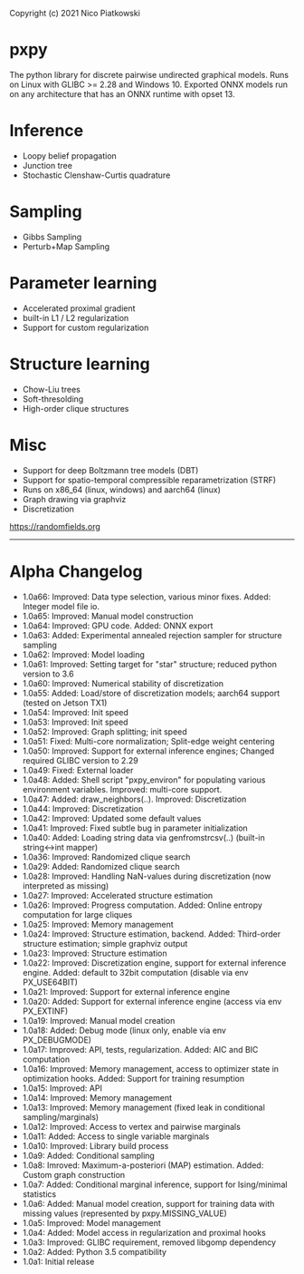 Copyright (c) 2021 Nico Piatkowski

pxpy
=====================================================================
The python library for discrete pairwise undirected graphical models.
Runs on Linux with GLIBC >= 2.28 and Windows 10. Exported ONNX models
run on any architecture that has an ONNX runtime with opset 13.

Inference
=====================================================================
* Loopy belief propagation
* Junction tree
* Stochastic Clenshaw-Curtis quadrature

Sampling
=====================================================================
* Gibbs Sampling
* Perturb+Map Sampling

Parameter learning
=====================================================================
* Accelerated proximal gradient
* built-in L1 / L2 regularization
* Support for custom regularization

Structure learning
=====================================================================
* Chow-Liu trees
* Soft-thresolding
* High-order clique structures

Misc
=====================================================================
* Support for deep Boltzmann tree models (DBT)
* Support for spatio-temporal compressible reparametrization (STRF)
* Runs on x86_64 (linux, windows) and aarch64 (linux)
* Graph drawing via graphviz
* Discretization

<https://randomfields.org>

---

Alpha Changelog
=====================================================================
* 1.0a66: Improved: Data type selection, various minor fixes. Added: Integer model file io.
* 1.0a65: Improved: Manual model construction
* 1.0a64: Improved: GPU code. Added: ONNX export
* 1.0a63: Added: Experimental annealed rejection sampler for structure sampling
* 1.0a62: Improved: Model loading
* 1.0a61: Improved: Setting target for "star" structure; reduced python version to 3.6
* 1.0a60: Improved: Numerical stability of discretization
* 1.0a55: Added: Load/store of discretization models; aarch64 support (tested on Jetson TX1)
* 1.0a54: Improved: Init speed
* 1.0a53: Improved: Init speed
* 1.0a52: Improved: Graph splitting; init speed
* 1.0a51: Fixed: Multi-core normalization; Split-edge weight centering
* 1.0a50: Improved: Support for external inference engines; Changed required GLIBC version to 2.29
* 1.0a49: Fixed: External loader
* 1.0a48: Added: Shell script "pxpy_environ" for populating various environment variables. Improved: multi-core support.
* 1.0a47: Added: draw_neighbors(..). Improved: Discretization
* 1.0a44: Improved: Discretization
* 1.0a42: Improved: Updated some default values
* 1.0a41: Improved: Fixed subtle bug in parameter initialization
* 1.0a40: Added: Loading string data via genfromstrcsv(..) (built-in string<->int mapper)
* 1.0a36: Improved: Randomized clique search
* 1.0a29: Added: Randomized clique search
* 1.0a28: Improved: Handling NaN-values during discretization (now interpreted as missing)
* 1.0a27: Improved: Accelerated structure estimation
* 1.0a26: Improved: Progress computation. Added: Online entropy computation for large cliques
* 1.0a25: Improved: Memory management
* 1.0a24: Improved: Structure estimation, backend. Added: Third-order structure estimation; simple graphviz output
* 1.0a23: Improved: Structure estimation
* 1.0a22: Improved: Discretization engine, support for external inference engine. Added: default to 32bit computation (disable via env PX_USE64BIT)
* 1.0a21: Improved: Support for external inference engine
* 1.0a20: Added: Support for external inference engine (access via env PX_EXTINF)
* 1.0a19: Improved: Manual model creation
* 1.0a18: Added: Debug mode (linux only, enable via env PX_DEBUGMODE)
* 1.0a17: Improved: API, tests, regularization. Added: AIC and BIC computation
* 1.0a16: Improved: Memory management, access to optimizer state in optimization hooks. Added: Support for training resumption
* 1.0a15: Improved: API
* 1.0a14: Improved: Memory management
* 1.0a13: Improved: Memory management (fixed leak in conditional sampling/marginals)
* 1.0a12: Improved: Access to vertex and pairwise marginals
* 1.0a11: Added: Access to single variable marginals
* 1.0a10: Improved: Library build process
* 1.0a9:  Added: Conditional sampling
* 1.0a8:  Imroved: Maximum-a-posteriori (MAP) estimation. Added: Custom graph construction
* 1.0a7:  Added: Conditional marginal inference, support for Ising/minimal statistics
* 1.0a6:  Added: Manual model creation, support for training data with missing values (represented by pxpy.MISSING_VALUE)
* 1.0a5:  Improved: Model management
* 1.0a4:  Added: Model access in regularization and proximal hooks
* 1.0a3:  Improved: GLIBC requirement, removed libgomp dependency
* 1.0a2:  Added: Python 3.5 compatibility
* 1.0a1:  Initial release
